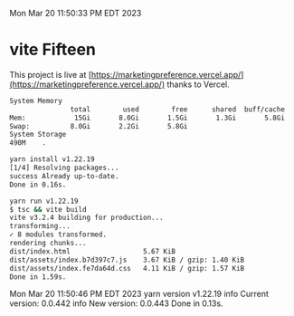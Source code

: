 Mon Mar 20 11:50:33 PM EDT 2023

# vite Fifteen


This project is live at [https://marketingpreference.vercel.app/](https://marketingpreference.vercel.app/) thanks to Vercel.

```bash
System Memory
               total        used        free      shared  buff/cache   available
Mem:            15Gi       8.0Gi       1.5Gi       1.3Gi       5.8Gi       5.6Gi
Swap:          8.0Gi       2.2Gi       5.8Gi
System Storage
490M	.
```
```bash
yarn install v1.22.19
[1/4] Resolving packages...
success Already up-to-date.
Done in 0.16s.
```
```bash
yarn run v1.22.19
$ tsc && vite build
vite v3.2.4 building for production...
transforming...
✓ 8 modules transformed.
rendering chunks...
dist/index.html                  5.67 KiB
dist/assets/index.b7d397c7.js    3.67 KiB / gzip: 1.40 KiB
dist/assets/index.fe7da64d.css   4.11 KiB / gzip: 1.57 KiB
Done in 1.59s.
```
Mon Mar 20 11:50:46 PM EDT 2023
yarn version v1.22.19
info Current version: 0.0.442
info New version: 0.0.443
Done in 0.13s.
